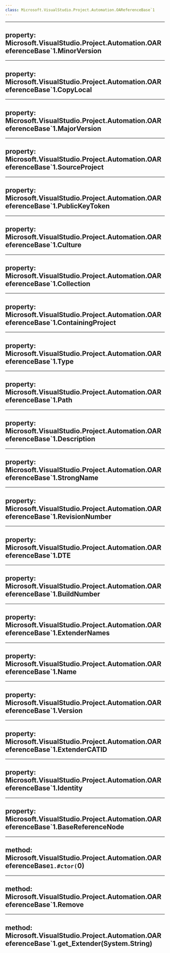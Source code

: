 ```yaml
---
class: Microsoft.VisualStudio.Project.Automation.OAReferenceBase`1
---
```


---
property: Microsoft.VisualStudio.Project.Automation.OAReferenceBase`1.MinorVersion
---

---
property: Microsoft.VisualStudio.Project.Automation.OAReferenceBase`1.CopyLocal
---

---
property: Microsoft.VisualStudio.Project.Automation.OAReferenceBase`1.MajorVersion
---

---
property: Microsoft.VisualStudio.Project.Automation.OAReferenceBase`1.SourceProject
---

---
property: Microsoft.VisualStudio.Project.Automation.OAReferenceBase`1.PublicKeyToken
---

---
property: Microsoft.VisualStudio.Project.Automation.OAReferenceBase`1.Culture
---

---
property: Microsoft.VisualStudio.Project.Automation.OAReferenceBase`1.Collection
---

---
property: Microsoft.VisualStudio.Project.Automation.OAReferenceBase`1.ContainingProject
---

---
property: Microsoft.VisualStudio.Project.Automation.OAReferenceBase`1.Type
---

---
property: Microsoft.VisualStudio.Project.Automation.OAReferenceBase`1.Path
---

---
property: Microsoft.VisualStudio.Project.Automation.OAReferenceBase`1.Description
---

---
property: Microsoft.VisualStudio.Project.Automation.OAReferenceBase`1.StrongName
---

---
property: Microsoft.VisualStudio.Project.Automation.OAReferenceBase`1.RevisionNumber
---

---
property: Microsoft.VisualStudio.Project.Automation.OAReferenceBase`1.DTE
---

---
property: Microsoft.VisualStudio.Project.Automation.OAReferenceBase`1.BuildNumber
---

---
property: Microsoft.VisualStudio.Project.Automation.OAReferenceBase`1.ExtenderNames
---

---
property: Microsoft.VisualStudio.Project.Automation.OAReferenceBase`1.Name
---

---
property: Microsoft.VisualStudio.Project.Automation.OAReferenceBase`1.Version
---

---
property: Microsoft.VisualStudio.Project.Automation.OAReferenceBase`1.ExtenderCATID
---

---
property: Microsoft.VisualStudio.Project.Automation.OAReferenceBase`1.Identity
---

---
property: Microsoft.VisualStudio.Project.Automation.OAReferenceBase`1.BaseReferenceNode
---

---
method: Microsoft.VisualStudio.Project.Automation.OAReferenceBase`1.#ctor(`0)
---

---
method: Microsoft.VisualStudio.Project.Automation.OAReferenceBase`1.Remove
---

---
method: Microsoft.VisualStudio.Project.Automation.OAReferenceBase`1.get_Extender(System.String)
---


